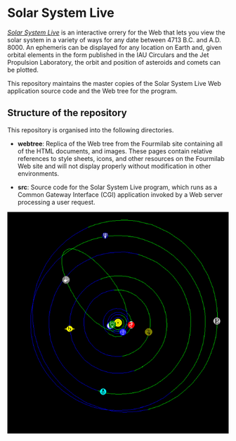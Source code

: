 # Solar System Live

[*Solar System Live*](https://www.fourmilab.ch/solar/)
is an interactive orrery for the Web that lets you view the solar
system in a variety of ways for any date between 4713 B.C. and A.D.
8000.  An ephemeris can be displayed for any location on Earth and,
given orbital elements in the form published in the IAU Circulars and
the Jet Propulsion Laboratory, the orbit and position of asteroids and
comets can be plotted.

This repository maintains the master copies of the Solar System Live
Web application source code and the Web tree for the program.

## Structure of the repository

This repository is organised into the following directories.

* **webtree**: Replica of the Web tree from the Fourmilab site
containing all of the HTML documents, and images.  These
pages contain relative references to style sheets, icons, and other
resources on the Fourmilab Web site and will not display properly
without modification in other environments.

* **src**: Source code for the Solar System Live program, which runs
as a Common Gateway Interface (CGI) application invoked by a Web
server processing a user request.

![Solar System Live: Halley's Comet](src/regress/expected/solar1.gif)
